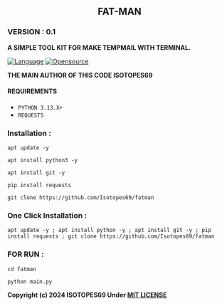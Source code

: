 <h2 align="center"> FAT-MAN </h2>
<h3>VERSION : 0.1 </h3>


**A SIMPLE TOOL KIT FOR MAKE TEMPMAIL WITH TERMINAL.**

[![Language](https://img.shields.io/badge/Written%20in-Python3-blue)](#)
[![Opensource](https://img.shields.io/badge/Open%20Source-Yes-green)](#)

**THE MAIN AUTHOR OF THIS CODE ISOTOPES69**

#### REQUIREMENTS
* `PYTHON 3.13.X+`
* `REQUESTS`
### Installation :

```
apt update -y

apt install python3 -y

apt install git -y

pip install requests

git clone https://github.com/Isotopes69/fatman
```

### One Click Installation :

```
apt update -y ; apt install python -y ; apt install git -y ; pip install requests ; git clone https://github.com/Isotopes69/fatman
```

### FOR RUN :

```
cd fatman

python main.py

```

<b>Copyright (c) 2024 ISOTOPES69 Under <a href="https://raw.githubusercontent.com/Isotopes69/fatman/refs/heads/main/LICENSE">MIT LICENSE</a></b>
